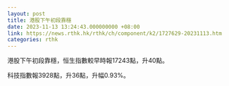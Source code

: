 ```yaml
---
layout: post
title: 港股下午初段靠穩
date: 2023-11-13 13:24:43.000000000 +08:00
link: https://news.rthk.hk/rthk/ch/component/k2/1727629-20231113.htm
categories: rthk
---
```


港股下午初段靠穩，恒生指數較早時報17243點，升40點。

科技指數報3928點，升36點，升幅0.93%。
